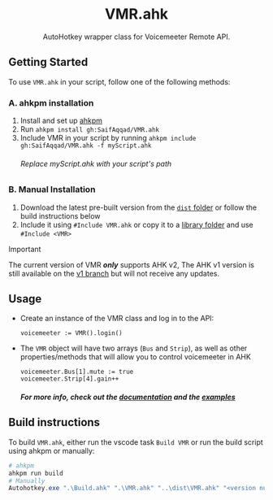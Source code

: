 <h1 align="center">
VMR.ahk
</h1>
<p align="center">
  AutoHotkey wrapper class for Voicemeeter Remote API.
</p>

## Getting Started

To use `VMR.ahk` in your script, follow one of the following methods:

### A. ahkpm installation

1. Install and set up [ahkpm](https://github.com/joshuacc/ahkpm)
2. Run `ahkpm install gh:SaifAqqad/VMR.ahk`
3. Include VMR in your script by running `ahkpm include gh:SaifAqqad/VMR.ahk -f myScript.ahk`
    ###### Replace *myScript.ahk* with your script's path

### B. Manual Installation

1. Download the latest pre-built version from the [`dist` folder](https://raw.githubusercontent.com/SaifAqqad/VMR.ahk/master/dist/VMR.ahk) or follow the build instructions below
2. Include it using `#Include VMR.ahk` or copy it to a [library folder](https://www.autohotkey.com/docs/v2/Scripts.htm#lib) and use `#Include <VMR>`

> [!IMPORTANT]
> The current version of VMR ***only*** supports AHK v2, The AHK v1 version is still available on the [v1 branch](https://github.com/SaifAqqad/VMR.ahk/tree/v1) but will not receive any updates.

## Usage
- Create an instance of the VMR class and log in to the API:
  ```ahk
  voicemeeter := VMR().login()
  ```
- The `VMR` object will have two arrays (`Bus` and `Strip`), as well as other properties/methods that will allow you to control voicemeeter in AHK
  ```ahk
  voicemeeter.Bus[1].mute := true
  voicemeeter.Strip[4].gain++
  ```
  ##### For more info, check out the [documentation](https://saifaqqad.github.io/VMR.ahk/) and the [examples](./examples/)

## Build instructions

To build `VMR.ahk`, either run the vscode task `Build VMR` or run the build script using ahkpm or manually:

```powershell
# ahkpm
ahkpm run build
# Manually
Autohotkey.exe ".\Build.ahk" ".\VMR.ahk" "..\dist\VMR.ahk" "<version number>"
```
